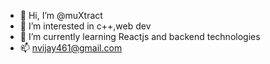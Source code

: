 - 👋 Hi, I’m @muXtract
- 👀 I’m interested in c++,web dev 
- 🌱 I’m currently learning Reactjs and backend technologies  
- 📫 nvijay461@gmail.com


